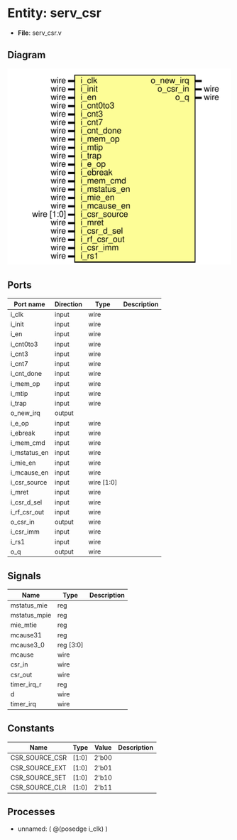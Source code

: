 # Entity: serv_csr

- **File**: serv_csr.v
## Diagram

![Diagram](serv_csr.svg "Diagram")
## Ports

| Port name    | Direction | Type       | Description |
| ------------ | --------- | ---------- | ----------- |
| i_clk        | input     | wire       |             |
| i_init       | input     | wire       |             |
| i_en         | input     | wire       |             |
| i_cnt0to3    | input     | wire       |             |
| i_cnt3       | input     | wire       |             |
| i_cnt7       | input     | wire       |             |
| i_cnt_done   | input     | wire       |             |
| i_mem_op     | input     | wire       |             |
| i_mtip       | input     | wire       |             |
| i_trap       | input     | wire       |             |
| o_new_irq    | output    |            |             |
| i_e_op       | input     | wire       |             |
| i_ebreak     | input     | wire       |             |
| i_mem_cmd    | input     | wire       |             |
| i_mstatus_en | input     | wire       |             |
| i_mie_en     | input     | wire       |             |
| i_mcause_en  | input     | wire       |             |
| i_csr_source | input     | wire [1:0] |             |
| i_mret       | input     | wire       |             |
| i_csr_d_sel  | input     | wire       |             |
| i_rf_csr_out | input     | wire       |             |
| o_csr_in     | output    | wire       |             |
| i_csr_imm    | input     | wire       |             |
| i_rs1        | input     | wire       |             |
| o_q          | output    | wire       |             |
## Signals

| Name         | Type      | Description |
| ------------ | --------- | ----------- |
| mstatus_mie  | reg       |             |
| mstatus_mpie | reg       |             |
| mie_mtie     | reg       |             |
| mcause31     | reg       |             |
| mcause3_0    | reg [3:0] |             |
| mcause       | wire      |             |
| csr_in       | wire      |             |
| csr_out      | wire      |             |
| timer_irq_r  | reg       |             |
| d            | wire      |             |
| timer_irq    | wire      |             |
## Constants

| Name           | Type  | Value | Description |
| -------------- | ----- | ----- | ----------- |
| CSR_SOURCE_CSR | [1:0] | 2'b00 |             |
| CSR_SOURCE_EXT | [1:0] | 2'b01 |             |
| CSR_SOURCE_SET | [1:0] | 2'b10 |             |
| CSR_SOURCE_CLR | [1:0] | 2'b11 |             |
## Processes
- unnamed: ( @(posedge i_clk) )
